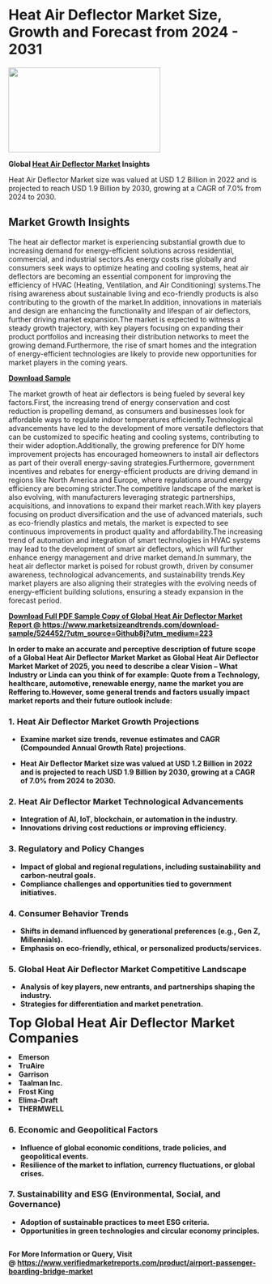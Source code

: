 <H1>Heat Air Deflector Market Size, Growth and Forecast from 2024 - 2031</H1><img class="aligncenter size-medium wp-image-584254" src="https://thirdeyenews.in/wp-content/uploads/2024/09/Global-Market-Research-300x168.jpeg" alt="" width="300" height="168" /><p><strong>Global&nbsp;<a href="https://www.marketsizeandtrends.com/download-sample/524452/?utm_source=Github8j?utm_medium=223">Heat Air Deflector Market</a> Insights</strong></p><p>Heat Air Deflector Market size was valued at USD 1.2 Billion in 2022 and is projected to reach USD 1.9 Billion by 2030, growing at a CAGR of 7.0% from 2024 to 2030.</p><p><h2>Market Growth Insights</h2> <p>The heat air deflector market is experiencing substantial growth due to increasing demand for energy-efficient solutions across residential, commercial, and industrial sectors.As energy costs rise globally and consumers seek ways to optimize heating and cooling systems, heat air deflectors are becoming an essential component for improving the efficiency of HVAC (Heating, Ventilation, and Air Conditioning) systems.The rising awareness about sustainable living and eco-friendly products is also contributing to the growth of the market.In addition, innovations in materials and design are enhancing the functionality and lifespan of air deflectors, further driving market expansion.The market is expected to witness a steady growth trajectory, with key players focusing on expanding their product portfolios and increasing their distribution networks to meet the growing demand.Furthermore, the rise of smart homes and the integration of energy-efficient technologies are likely to provide new opportunities for market players in the coming years.</p> <p><strong><a href="#">Download Sample</a></strong></p> <p>The market growth of heat air deflectors is being fueled by several key factors.First, the increasing trend of energy conservation and cost reduction is propelling demand, as consumers and businesses look for affordable ways to regulate indoor temperatures efficiently.Technological advancements have led to the development of more versatile deflectors that can be customized to specific heating and cooling systems, contributing to their wider adoption.Additionally, the growing preference for DIY home improvement projects has encouraged homeowners to install air deflectors as part of their overall energy-saving strategies.Furthermore, government incentives and rebates for energy-efficient products are driving demand in regions like North America and Europe, where regulations around energy efficiency are becoming stricter.The competitive landscape of the market is also evolving, with manufacturers leveraging strategic partnerships, acquisitions, and innovations to expand their market reach.With key players focusing on product diversification and the use of advanced materials, such as eco-friendly plastics and metals, the market is expected to see continuous improvements in product quality and affordability.The increasing trend of automation and integration of smart technologies in HVAC systems may lead to the development of smart air deflectors, which will further enhance energy management and drive market demand.In summary, the heat air deflector market is poised for robust growth, driven by consumer awareness, technological advancements, and sustainability trends.Key market players are also aligning their strategies with the evolving needs of energy-efficient building solutions, ensuring a steady expansion in the forecast period.</p> <p><strong><a href="#"></p><p><span class=""><strong>Download Full PDF Sample Copy of Global Heat Air Deflector Market Report</strong> @ <a href="https://www.marketsizeandtrends.com/download-sample/524452/?utm_source=Github8j?utm_medium=223" target="_blank">https://www.marketsizeandtrends.com/download-sample/524452/?utm_source=Github8j?utm_medium=223</a></span></p><p>In order to make an accurate and perceptive description of future scope of a Global&nbsp;Heat Air Deflector Market Market as Global&nbsp;Heat Air Deflector Market Market of 2025, you need to describe a clear Vision &ndash; What Industry or Linda can you think of for example: Quote from a Technology, healthcare, automotive, renewable energy, name the market you are Reffering to.However, some general trends and factors usually impact market reports and their future outlook include:</p><h3>1.&nbsp;<strong>Heat Air Deflector Market Growth Projections</strong></h3><ul><li>Examine market size trends, revenue estimates and CAGR (Compounded Annual Growth Rate) projections.</li><li><p>Heat Air Deflector Market size was valued at USD 1.2 Billion in 2022 and is projected to reach USD 1.9 Billion by 2030, growing at a CAGR of 7.0% from 2024 to 2030.</p></li></ul><h3>2.&nbsp;<strong>Heat Air Deflector Market Technological Advancements</strong></h3><ul><li>Integration of AI, IoT, blockchain, or automation in the industry.</li><li>Innovations driving cost reductions or improving efficiency.</li></ul><h3>3.&nbsp;<strong>Regulatory and Policy Changes</strong></h3><ul><li>Impact of global and regional regulations, including sustainability and carbon-neutral goals.</li><li>Compliance challenges and opportunities tied to government initiatives.</li></ul><h3>4.&nbsp;<strong>Consumer Behavior Trends</strong></h3><ul><li>Shifts in demand influenced by generational preferences (e.g., Gen Z, Millennials).</li><li>Emphasis on eco-friendly, ethical, or personalized products/services.</li></ul><h3>5.&nbsp;<strong>Global Heat Air Deflector Market Competitive Landscape</strong></h3><ul><li>Analysis of key players, new entrants, and partnerships shaping the industry.</li><li>Strategies for differentiation and market penetration.</li></ul><p data-pm-slice="1 1 []"><span style="color: inherit; font-family: inherit; font-size: 25px;">Top Global Heat Air Deflector Market Companies</span></p><div class="" data-test-id=""><p><li>Emerson</li><li> TruAire</li><li> Garrison</li><li> Taalman Inc.</li><li> Frost King</li><li> Elima-Draft</li><li> THERMWELL</li></p></div><h3>6.&nbsp;<strong>Economic and Geopolitical Factors</strong></h3><ul><li>Influence of global economic conditions, trade policies, and geopolitical events.</li><li>Resilience of the market to inflation, currency fluctuations, or global crises.</li></ul><h3>7.&nbsp;<strong>Sustainability and ESG (Environmental, Social, and Governance)</strong></h3><ul><li>Adoption of sustainable practices to meet ESG criteria.</li><li>Opportunities in green technologies and circular economy principles.</li></ul><h2><strong style="font-size: 14px;">For More Information or Query, Visit @&nbsp;</strong><a style="background-color: #ffffff; font-size: 14px;" href="https://www.marketsizeandtrends.com/report/heat-air-deflector-market/" target="_blank">https://www.verifiedmarketreports.com/product/airport-passenger-boarding-bridge-market</a></h2>